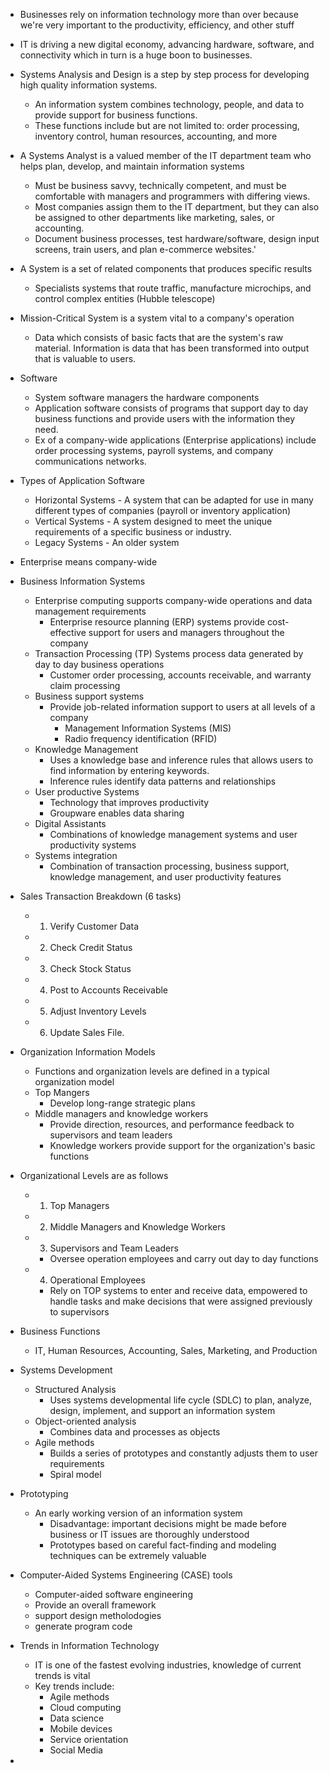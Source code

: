 
- Businesses rely on information technology more than over because we're very important to the productivity, efficiency, and other stuff 

- IT is driving a new digital economy, advancing hardware, software, and connectivity which in turn is a huge boon to businesses.

- Systems Analysis and Design is a step by step process for developing high quality information systems.
	- An information system combines technology, people, and data to provide support for business functions.
	- These functions include but are not limited to: order processing, inventory control, human resources, accounting, and more

- A Systems Analyst is a valued member of the IT department team who helps plan, develop, and maintain information systems 
	- Must be business savvy, technically competent, and must be comfortable with managers and programmers with differing views. 
	- Most companies assign them to the IT department, but they can also be assigned to other departments like marketing, sales, or accounting.
	- Document business processes, test hardware/software, design input screens, train users, and plan e-commerce websites.'

- A System is a set of related components that produces specific results
	- Specialists systems that route traffic, manufacture microchips, and control complex entities (Hubble telescope) 

- Mission-Critical System is a system vital to a company's operation
	- Data which consists of basic facts that are the system's raw material. Information is data that has been transformed into output that is valuable to users. 

- Software
	- System software managers the hardware components 
	- Application software consists of programs that support day to day business functions and provide users with the information they need. 
	- Ex of a company-wide applications (Enterprise applications) include order processing systems, payroll systems, and company communications networks.

- Types of Application Software
	- Horizontal Systems - A system that can be adapted for use in many different types of companies (payroll or inventory application) 
	- Vertical Systems - A system designed to meet the unique requirements of a specific business or industry. 
	- Legacy Systems - An older system 

- Enterprise means company-wide

- Business Information Systems 
	- Enterprise computing supports company-wide operations and data management requirements
		- Enterprise resource planning (ERP) systems provide cost-effective support for users and managers throughout the company
	- Transaction Processing (TP) Systems process data generated by day to day business operations
		- Customer order processing, accounts receivable, and warranty claim processing
	- Business support systems
		- Provide job-related information support to users at all levels of a company 
			- Management Information Systems (MIS) 
			- Radio frequency identification (RFID)
	- Knowledge Management 
		- Uses a knowledge base and inference rules that allows users to find information by entering keywords.
		- Inference rules identify data patterns and relationships
	- User productive Systems
		- Technology that improves productivity 
		- Groupware enables data sharing
	- Digital Assistants
		- Combinations of knowledge management systems and user productivity systems
	- Systems integration
		- Combination of transaction processing, business support, knowledge management, and user productivity features

- Sales Transaction Breakdown (6 tasks)
	- 1. Verify Customer Data
	- 2. Check Credit Status
	- 3. Check Stock Status
	- 4. Post to Accounts Receivable
	- 5. Adjust Inventory Levels
	- 6. Update Sales File.

- Organization Information Models
	- Functions and organization levels are defined in a typical organization model
	- Top Mangers
		- Develop long-range strategic plans
	- Middle managers and knowledge workers
		- Provide direction, resources, and performance feedback to supervisors and team leaders
		- Knowledge workers provide support for the organization's basic functions

- Organizational Levels are as follows
	- 1. Top Managers
	- 2. Middle Managers and Knowledge Workers
	- 3. Supervisors and Team Leaders
		- Oversee operation employees and carry out day to day functions
	- 4. Operational Employees
		- Rely on TOP systems to enter and receive data, empowered to handle tasks and make decisions that were assigned previously to supervisors

- Business Functions
	- IT, Human Resources, Accounting, Sales, Marketing, and Production 

- Systems Development 
	- Structured Analysis
		- Uses systems developmental life cycle (SDLC) to plan, analyze, design, implement, and support an information system
	- Object-oriented analysis
		- Combines data and processes as objects
	- Agile methods
		- Builds a series of prototypes and constantly adjusts them to user requirements
		- Spiral model

- Prototyping 
	- An early working version of an information system
		- Disadvantage: important decisions might be made before business or IT issues are thoroughly understood
		- Prototypes based on careful fact-finding and modeling techniques can be extremely valuable 

- Computer-Aided Systems Engineering (CASE) tools
	- Computer-aided software engineering
	- Provide an overall framework
	- support design metholodogies 
	- generate program code

- Trends in Information Technology
	- IT is one of the fastest evolving industries, knowledge of current trends is vital
	- Key trends include:
		- Agile methods
		- Cloud computing 
		- Data science
		- Mobile devices
		- Service orientation
		- Social Media
- 